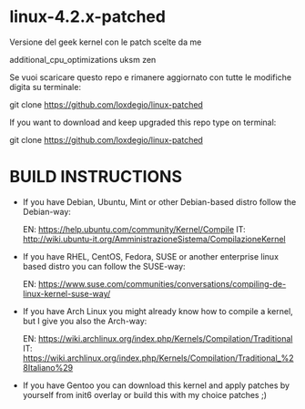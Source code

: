 linux-4.2.x-patched
====================

Versione del geek kernel con le patch scelte da me

additional_cpu_optimizations uksm zen

Se vuoi scaricare questo repo e rimanere aggiornato con tutte le modifiche digita su terminale:

git clone https://github.com/loxdegio/linux-patched

If you want to download and keep upgraded this repo type on terminal:

git clone https://github.com/loxdegio/linux-patched


BUILD INSTRUCTIONS
========================

* If you have Debian, Ubuntu, Mint or other Debian-based distro follow the Debian-way:

  EN: https://help.ubuntu.com/community/Kernel/Compile
  IT: http://wiki.ubuntu-it.org/AmministrazioneSistema/CompilazioneKernel
  
* If you have RHEL, CentOS, Fedora, SUSE or another enterprise linux based distro you can follow the SUSE-way:
  
  EN: https://www.suse.com/communities/conversations/compiling-de-linux-kernel-suse-way/

* If you have Arch Linux you might already know how to compile a kernel, but I give you also the Arch-way:

  EN: https://wiki.archlinux.org/index.php/Kernels/Compilation/Traditional
  IT: https://wiki.archlinux.org/index.php/Kernels/Compilation/Traditional_%28Italiano%29

* If you have Gentoo you can download this kernel and apply patches by yourself from init6 overlay or build this with my choice patches ;)
